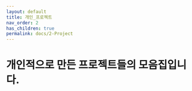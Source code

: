 ```yaml
---
layout: default
title: 개인_프로젝트
nav_order: 2
has_children: true
permalink: docs/2-Project
---
```


# 개인적으로 만든 프로젝트들의 모음집입니다.